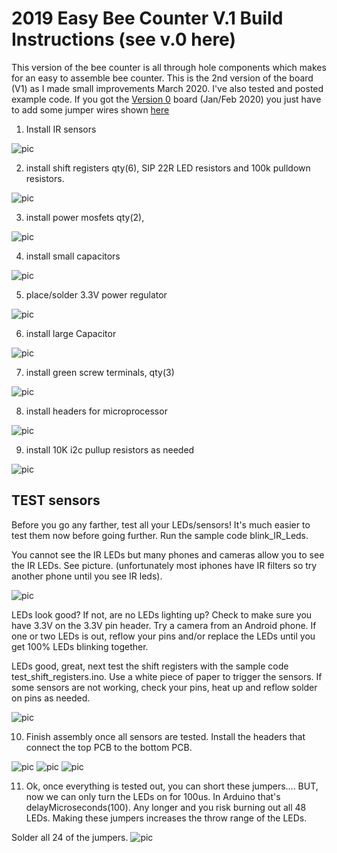 # 2019 Easy Bee Counter V.1 Build Instructions (see v.0 here)

This version of the bee counter is all through hole components which makes for an easy to assemble bee counter. This is the 2nd version of the board (V1) as I made small improvements March 2020.  I've also tested and posted example code. If you got the [Version 0](https://github.com/hydronics2/2019-easy-bee-counter/tree/b06d461f1881f2709d81f82d817dc76170a77fa7) board (Jan/Feb 2020) you just have to add some jumper wires shown [here](https://github.com/hydronics2/2019-easy-bee-counter/blob/master/instructions/archive)

1) Install IR sensors

![pic](https://github.com/hydronics2/2019-easy-bee-counter/blob/master/instructions/pics/ir_sensors.PNG)

2) install shift registers qty(6), SIP 22R LED resistors and 100k pulldown resistors.

![pic](https://github.com/hydronics2/2019-easy-bee-counter/blob/master/instructions/pics/registers.PNG)

3) install power mosfets qty(2),

![pic](https://github.com/hydronics2/2019-easy-bee-counter/blob/master/instructions/pics/PowerMosfets.PNG)

4) install small capacitors

![pic](https://github.com/hydronics2/2019-easy-bee-counter/blob/master/instructions/pics/small_capacitors.PNG)

5) place/solder 3.3V power regulator

![pic](https://github.com/hydronics2/2019-easy-bee-counter/blob/master/instructions/pics/3vRegulator.PNG)

6) install large Capacitor

![pic](https://github.com/hydronics2/2019-easy-bee-counter/blob/master/instructions/pics/capacitor.PNG)

7) install green screw terminals, qty(3)

![pic](https://github.com/hydronics2/2019-easy-bee-counter/blob/master/instructions/pics/headers.PNG)

8) install headers for microprocessor

![pic](https://github.com/hydronics2/2019-easy-bee-counter/blob/master/instructions/pics/uHeaders.PNG)

9) install 10K i2c pullup resistors as needed

![pic](https://github.com/hydronics2/2019-easy-bee-counter/blob/master/instructions/pics/10kPullup.PNG)

## TEST sensors
Before you go any farther, test all your LEDs/sensors! It's much easier to test them now before going further.
Run the sample code blink_IR_Leds.

You cannot see the IR LEDs but many phones and cameras allow you to see the IR LEDs. See picture. (unfortunately most iphones have IR filters so try another phone until you see IR leds).

![pic](https://github.com/hydronics2/2019-easy-bee-counter/blob/master/instructions/pics/ir_sensors_on.PNG)

LEDs look good? If not, are no LEDs lighting up? Check to make sure you have 3.3V on the 3.3V pin header.  Try a camera from an Android phone.  If one or two LEDs is out, reflow your pins and/or replace the LEDs until you get 100% LEDs blinking together.

LEDs good, great, next test the shift registers with the sample code test_shift_registers.ino. Use a white piece of paper to trigger the sensors. If some sensors are not working, check your pins, heat up and reflow solder on pins as needed.

![pic](https://github.com/hydronics2/2019-easy-bee-counter/blob/master/instructions/pics/serial_output.PNG)

10) Finish assembly once all sensors are tested. Install the headers that connect the top PCB to the bottom PCB.

![pic](https://github.com/hydronics2/2019-easy-bee-counter/blob/master/instructions/pics/headers_bottom.PNG)
![pic](https://github.com/hydronics2/2019-easy-bee-counter/blob/master/instructions/pics/finished.jpg)
![pic](https://github.com/hydronics2/2019-easy-bee-counter/blob/master/instructions/pics/finished2.jpg)

11) Ok, once everything is tested out, you can short these jumpers.... BUT, now we can only turn the LEDs on for 100us. In Arduino that's delayMicroseconds(100).  Any longer and you risk burning out all 48 LEDs.  Making these jumpers increases the throw range of the LEDs.

Solder all 24 of the jumpers.
![pic](https://github.com/hydronics2/2019-easy-bee-counter/blob/master/instructions/pics/jumpers.PNG)
